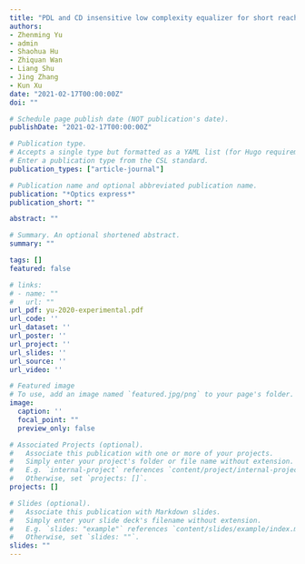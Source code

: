 ```yaml
---
title: "PDL and CD insensitive low complexity equalizer for short reach coherent systems"
authors:
- Zhenming Yu
- admin
- Shaohua Hu
- Zhiquan Wan
- Liang Shu
- Jing Zhang
- Kun Xu
date: "2021-02-17T00:00:00Z"
doi: ""

# Schedule page publish date (NOT publication's date).
publishDate: "2021-02-17T00:00:00Z"

# Publication type.
# Accepts a single type but formatted as a YAML list (for Hugo requirements).
# Enter a publication type from the CSL standard.
publication_types: ["article-journal"]

# Publication name and optional abbreviated publication name.
publication: "*Optics express*"
publication_short: ""

abstract: ""

# Summary. An optional shortened abstract.
summary: ""

tags: []
featured: false

# links:
# - name: ""
#   url: ""
url_pdf: yu-2020-experimental.pdf
url_code: ''
url_dataset: ''
url_poster: ''
url_project: ''
url_slides: ''
url_source: ''
url_video: ''

# Featured image
# To use, add an image named `featured.jpg/png` to your page's folder. 
image:
  caption: ''
  focal_point: ""
  preview_only: false

# Associated Projects (optional).
#   Associate this publication with one or more of your projects.
#   Simply enter your project's folder or file name without extension.
#   E.g. `internal-project` references `content/project/internal-project/index.md`.
#   Otherwise, set `projects: []`.
projects: []

# Slides (optional).
#   Associate this publication with Markdown slides.
#   Simply enter your slide deck's filename without extension.
#   E.g. `slides: "example"` references `content/slides/example/index.md`.
#   Otherwise, set `slides: ""`.
slides: ""
---
```

